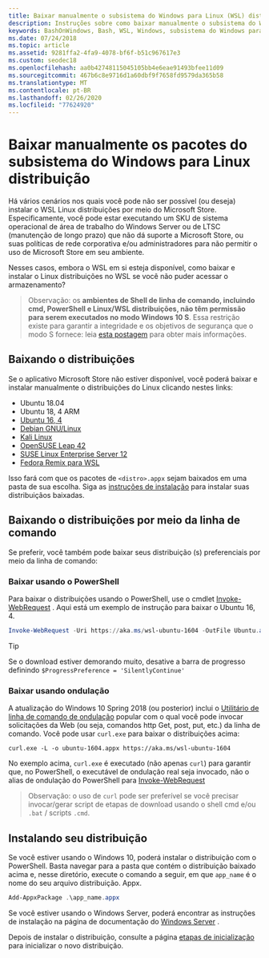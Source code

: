 ```yaml
---
title: Baixar manualmente o subsistema do Windows para Linux (WSL) distribuições
description: Instruções sobre como baixar manualmente o subsistema do Windows para distribuições do Linux.
keywords: BashOnWindows, Bash, WSL, Windows, subsistema do Windows para Linux, WSL, subsistema do Windows, distribuição, Ubuntu, openSUSE, SLES, Debian, Kali
ms.date: 07/24/2018
ms.topic: article
ms.assetid: 9281ffa2-4fa9-4078-bf6f-b51c967617e3
ms.custom: seodec18
ms.openlocfilehash: aa0b42748115045105bb4e6eae91493bfee11d09
ms.sourcegitcommit: 467b6c8e9716d1a60dbf9f7658fd9579da365b58
ms.translationtype: MT
ms.contentlocale: pt-BR
ms.lasthandoff: 02/26/2020
ms.locfileid: "77624920"
---
```

# <a name="manually-download-windows-subsystem-for-linux-distro-packages"></a>Baixar manualmente os pacotes do subsistema do Windows para Linux distribuição

Há vários cenários nos quais você pode não ser possível (ou deseja) instalar o WSL Linux distribuições por meio do Microsoft Store. Especificamente, você pode estar executando um SKU de sistema operacional de área de trabalho do Windows Server ou de LTSC (manutenção de longo prazo) que não dá suporte a Microsoft Store, ou suas políticas de rede corporativa e/ou administradores para não permitir o uso de Microsoft Store em seu ambiente.

Nesses casos, embora o WSL em si esteja disponível, como baixar e instalar o Linux distribuições no WSL se você não puder acessar o armazenamento?

> Observação: os **ambientes de Shell de linha de comando, incluindo cmd, PowerShell e Linux/WSL distribuições, não têm permissão para serem executados no modo Windows 10 S**. Essa restrição existe para garantir a integridade e os objetivos de segurança que o modo S fornece: leia [esta postagem](https://blogs.msdn.microsoft.com/commandline/2017/05/18/will-linux-distros-run-on-windows-10-s/) para obter mais informações.

## <a name="downloading-distros"></a>Baixando o distribuições

Se o aplicativo Microsoft Store não estiver disponível, você poderá baixar e instalar manualmente o distribuições do Linux clicando nestes links:
<!-- * [Ubuntu 18.04](https://aka.ms/wsl-ubuntu-1804)
* [Ubuntu 18.04 ARM](https://aka.ms/wsl-ubuntu-1804-arm) -->
* Ubuntu 18.04
* Ubuntu 18, 4 ARM
* [Ubuntu 16, 4](https://aka.ms/wsl-ubuntu-1604)
* [Debian GNU/Linux](https://aka.ms/wsl-debian-gnulinux)
* [Kali Linux](https://aka.ms/wsl-kali-linux-new)
* [OpenSUSE Leap 42](https://aka.ms/wsl-opensuse-42)
* [SUSE Linux Enterprise Server 12](https://aka.ms/wsl-sles-12)
* [Fedora Remix para WSL](https://github.com/WhitewaterFoundry/WSLFedoraRemix/releases/)

Isso fará com que os pacotes de `<distro>.appx` sejam baixados em uma pasta de sua escolha. Siga as [instruções de instalação](#installing-your-distro) para instalar suas distribuiçãos baixadas.

## <a name="downloading-distros-via-the-command-line"></a>Baixando o distribuições por meio da linha de comando
Se preferir, você também pode baixar seus distribuição (s) preferenciais por meio da linha de comando:

 ### <a name="download-using-powershell"></a>Baixar usando o PowerShell
 Para baixar o distribuições usando o PowerShell, use o cmdlet [Invoke-WebRequest](https://msdn.microsoft.com/powershell/reference/5.1/microsoft.powershell.utility/invoke-webrequest) . Aqui está um exemplo de instrução para baixar o Ubuntu 16, 4.

```powershell
Invoke-WebRequest -Uri https://aka.ms/wsl-ubuntu-1604 -OutFile Ubuntu.appx -UseBasicParsing
```

> [!TIP]
> Se o download estiver demorando muito, desative a barra de progresso definindo `$ProgressPreference = 'SilentlyContinue'`

### <a name="download-using-curl"></a>Baixar usando ondulação
A atualização do Windows 10 Spring 2018 (ou posterior) inclui o [Utilitário de linha de comando de ondulação](https://curl.haxx.se/) popular com o qual você pode invocar solicitações da Web (ou seja, comandos http Get, post, put, etc.) da linha de comando. Você pode usar `curl.exe` para baixar o distribuições acima:

```console
curl.exe -L -o ubuntu-1604.appx https://aka.ms/wsl-ubuntu-1604
```

No exemplo acima, `curl.exe` é executado (não apenas `curl`) para garantir que, no PowerShell, o executável de ondulação real seja invocado, não o alias de ondulação do PowerShell para [Invoke-WebRequest](https://docs.microsoft.com/en-us/powershell/module/microsoft.powershell.utility/invoke-webrequest?view=powershell-6)

> Observação: o uso de `curl` pode ser preferível se você precisar invocar/gerar script de etapas de download usando o shell cmd e/ou `.bat` / scripts `.cmd`.

## <a name="installing-your-distro"></a>Instalando seu distribuição
Se você estiver usando o Windows 10, poderá instalar o distribuição com o PowerShell. Basta navegar para a pasta que contém o distribuição baixado acima e, nesse diretório, execute o comando a seguir, em que `app_name` é o nome do seu arquivo distribuição. Appx.  
```Powershell
Add-AppxPackage .\app_name.appx
```

Se você estiver usando o Windows Server, poderá encontrar as instruções de instalação na página de documentação do [Windows Server](install-on-server.md) .

Depois de instalar o distribuição, consulte a página [etapas de inicialização](initialize-distro.md) para inicializar o novo distribuição.
